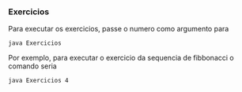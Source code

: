 ### Exercicios
Para executar os exercicios, passe o numero como argumento para
```
java Exercicios
```

Por exemplo, para executar o exercicio da sequencia de fibbonacci o comando seria
```
java Exercicios 4
```